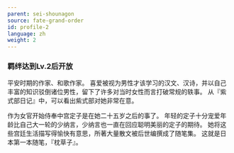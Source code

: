 ```yaml
---
parent: sei-shounagon
source: fate-grand-order
id: profile-2
language: zh
weight: 2
---
```


### 羁绊达到Lv.2后开放

平安时期的作家、和歌作家。
喜爱被视为男性才该学习的汉文、汉诗，并以自己丰富的知识驳倒诸位男性，留下了许多对当时女性而言打破常规的轶事。
从『紫式部日记』中，可以看出紫式部对她非常在意。

作为女官开始侍奉中宫定子是在她二十五岁之后的事了。
年轻的定子十分宠爱年龄比自己大一轮的少纳言，少纳言也一直在回应聪明美丽的定子的期待。
她将这些宫廷生活描写得愉快有意思，所著大量散文被后世编撰成了随笔集。
这就是日本第一本随笔，『枕草子』。
